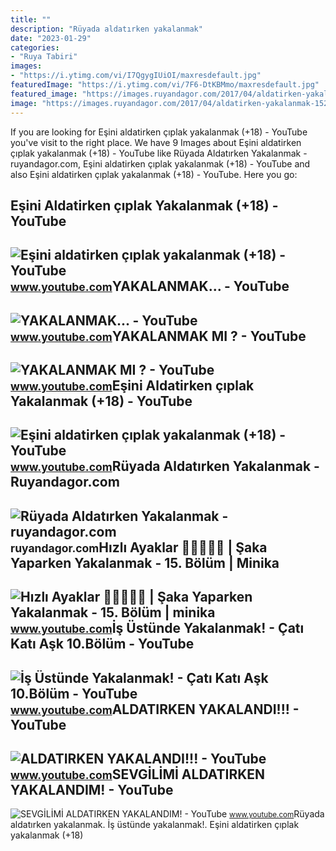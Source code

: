 ```yaml
---
title: ""
description: "Rüyada aldatırken yakalanmak"
date: "2023-01-29"
categories:
- "Ruya Tabiri"
images:
- "https://i.ytimg.com/vi/I7QgygIUiOI/maxresdefault.jpg"
featuredImage: "https://i.ytimg.com/vi/7F6-DtKBMmo/maxresdefault.jpg"
featured_image: "https://images.ruyandagor.com/2017/04/aldatirken-yakalanmak-1526.jpg"
image: "https://images.ruyandagor.com/2017/04/aldatirken-yakalanmak-1526.jpg"
---
```


If you are looking for Eşini aldatirken çıplak yakalanmak (+18) - YouTube you've visit to the right place. We have 9 Images about Eşini aldatirken çıplak yakalanmak (+18) - YouTube like Rüyada Aldatırken Yakalanmak - ruyandagor.com, Eşini aldatirken çıplak yakalanmak (+18) - YouTube and also Eşini aldatirken çıplak yakalanmak (+18) - YouTube. Here you go:

Eşini Aldatirken çıplak Yakalanmak (+18) - YouTube
--------------------------------------------------

 ![Eşini aldatirken çıplak yakalanmak (+18) - YouTube](https://i.ytimg.com/vi/WfpDE-KY45s/hq2.jpg?sqp=-oaymwEoCOADEOgC8quKqQMcGADwAQH4AZQDgALQBYoCDAgAEAEYciBJKC4wDw==&rs=AOn4CLAEa2MSv18ElrJsvL_vl674orrrZA) <small>www.youtube.com</small>YAKALANMAK... - YouTube
-----------------------

 ![YAKALANMAK... - YouTube](https://i.ytimg.com/vi/QThIviDfOs0/maxresdefault.jpg) <small>www.youtube.com</small>YAKALANMAK MI ? - YouTube
-------------------------

 ![YAKALANMAK MI ? - YouTube](https://i.ytimg.com/vi/WwJC5uG2i48/maxresdefault.jpg) <small>www.youtube.com</small>Eşini Aldatirken çıplak Yakalanmak (+18) - YouTube
--------------------------------------------------

 ![Eşini aldatirken çıplak yakalanmak (+18) - YouTube](https://i.ytimg.com/vi/WfpDE-KY45s/maxres2.jpg?sqp=-oaymwEoCIAKENAF8quKqQMcGADwAQH4AZQDgALQBYoCDAgAEAEYciBJKC4wDw==&rs=AOn4CLBdbNBu9zfnfz2KiBLo2sXJsN5hrQ) <small>www.youtube.com</small>Rüyada Aldatırken Yakalanmak - Ruyandagor.com
---------------------------------------------

 ![Rüyada Aldatırken Yakalanmak - ruyandagor.com](https://images.ruyandagor.com/2017/04/aldatirken-yakalanmak-1526.jpg) <small>ruyandagor.com</small>Hızlı Ayaklar 🏃🏻‍♂️🏃‍♀️ | Şaka Yaparken Yakalanmak - 15. Bölüm | Minika
-----------------------------------------------------------------------

 ![Hızlı Ayaklar 🏃🏻‍♂️🏃‍♀️ | Şaka Yaparken Yakalanmak - 15. Bölüm | minika](https://i.ytimg.com/vi/SGRVlo-_2cE/maxresdefault.jpg) <small>www.youtube.com</small>İş Üstünde Yakalanmak! - Çatı Katı Aşk 10.Bölüm - YouTube
---------------------------------------------------------

 ![İş Üstünde Yakalanmak! - Çatı Katı Aşk 10.Bölüm - YouTube](https://i.ytimg.com/vi/I7QgygIUiOI/maxresdefault.jpg) <small>www.youtube.com</small>ALDATIRKEN YAKALANDI!!! - YouTube
---------------------------------

 ![ALDATIRKEN YAKALANDI!!! - YouTube](https://i.ytimg.com/vi/vrEUBj7r_-Y/maxres2.jpg?sqp=-oaymwEoCIAKENAF8quKqQMcGADwAQH4Af4EgALyCIoCDAgAEAEYZSBjKFgwDw==&rs=AOn4CLC_cmdd6Yq9kGvAXS53KlGZTJf3Sg) <small>www.youtube.com</small>SEVGİLİMİ ALDATIRKEN YAKALANDIM! - YouTube
------------------------------------------

 ![SEVGİLİMİ ALDATIRKEN YAKALANDIM! - YouTube](https://i.ytimg.com/vi/7F6-DtKBMmo/maxresdefault.jpg) <small>www.youtube.com</small>Rüyada aldatırken yakalanmak. İş üstünde yakalanmak!. Eşini aldatirken çıplak yakalanmak (+18)
